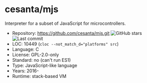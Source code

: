 # cesanta/mjs

Interpreter for a subset of JavaScript for microcontrollers.

* Repository: https://github.com/cesanta/mjs.git <img src="https://img.shields.io/github/stars/cesanta/mjs?label=&style=flat-square" alt="GitHub stars" title="GitHub stars"><img src="https://img.shields.io/github/last-commit/cesanta/mjs?label=&style=flat-square" alt="Last commit" title="Last commit">
* LOC:        10449 (`cloc --not_match_d="platforms" src`)
* Language:   C
* License:    GPL-2.0-only
* Standard:   no (can't run ES1)
* Type:       JavaScript-like language
* Years:      2016-
* Runtime:    stack-based VM
